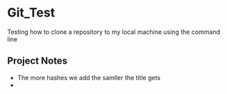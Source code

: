 # Git_Test
Testing how to clone a repository to my local machine using the command line

## Project Notes
-  The more hashes we add the samller the title gets
-  
